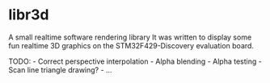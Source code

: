 libr3d
======

A small realtime software rendering library
It was written to display some fun realtime 3D graphics on the STM32F429-Discovery evaluation board.

TODO:
	- Correct perspective interpolation
	- Alpha blending
	- Alpha testing
	- Scan line triangle drawing?
	- ...
